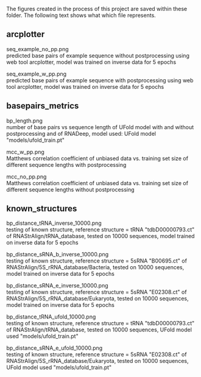 The figures created in the process of this project are saved within these folder. The following text shows what which file represents.

## arcplotter
seq_example_no_pp.png <br>
predicted base pairs of example sequence without postprocessing using web tool arcplotter, model was trained on inverse data for 5 epochs

seq_example_w_pp.png <br>
predicted base pairs of example sequence with postprocessing using web tool arcplotter, model was trained on inverse data for 5 epochs

## basepairs_metrics
bp_length.png <br>
number of base pairs vs sequence length of UFold model with and without postprocessing and of RNADeep, model used: UFold model "models/ufold_train.pt"

mcc_w_pp.png <br>
Matthews correlation coefficient of unbiased data vs. training set size of different sequence lengths with postprocessing
 
mcc_no_pp.png <br>
Matthews correlation coefficient of unbiased data vs. training set size of different sequence lengths without postprocessing

## known_structures
bp_distance_tRNA_inverse_10000.png <br>
testing of known structure, reference structure = tRNA "tdbD00000793.ct" of RNAStrAlign/tRNA_database, tested on 10000 sequences, model trained on inverse data for 5 epochs

bp_distance_sRNA_b_inverse_10000.png <br>
testing of known structure, reference structure = 5sRNA "B00695.ct" of RNAStrAlign/5S_rRNA_database/Bacteria, tested on 10000 sequences, model trained on inverse data for 5 epochs

bp_distance_sRNA_e_inverse_10000.png <br>
testing of known structure, reference structure = 5sRNA "E02308.ct" of RNAStrAlign/5S_rRNA_database/Eukaryota, tested on 10000 sequences, model trained on inverse data for 5 epochs

bp_distance_tRNA_ufold_10000.png <br>
testing of known structure, reference structure = tRNA "tdbD00000793.ct" of RNAStrAlign/tRNA_database, tested on 10000 sequences, UFold model used "models/ufold_train.pt"

bp_distance_sRNA_e_ufold_10000.png <br>
testing of known structure, reference structure = 5sRNA "E02308.ct" of RNAStrAlign/5S_rRNA_database/Eukaryota, tested on 10000 sequences, UFold model used "models/ufold_train.pt"
